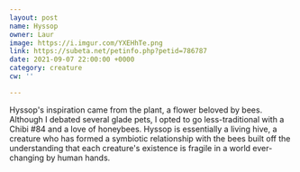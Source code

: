 ```yaml
---
layout: post
name: Hyssop
owner: Laur
image: https://i.imgur.com/YXEHhTe.png
link: https://subeta.net/petinfo.php?petid=786787
date: 2021-09-07 22:00:00 +0000
category: creature
cw: ''

---
```

Hyssop's inspiration came from the plant, a flower beloved by bees. Although I debated several glade pets, I opted to go less-traditional with a Chibi #84 and a love of honeybees. Hyssop is essentially a living hive, a creature who has formed a symbiotic relationship with the bees built off the understanding that each creature's existence is fragile in a world ever-changing by human hands.